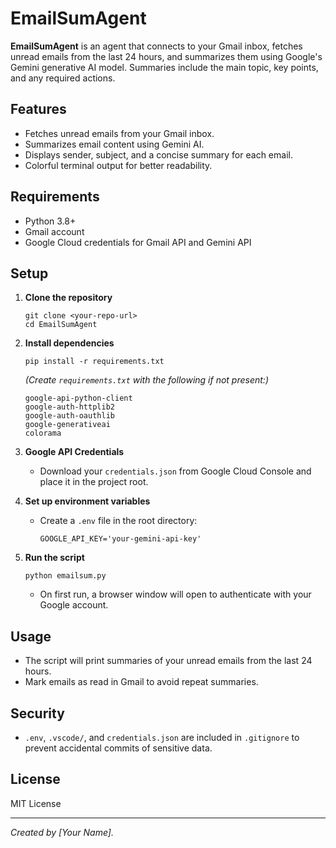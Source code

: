 # EmailSumAgent

**EmailSumAgent** is an agent that connects to your Gmail inbox, fetches unread emails from the last 24 hours, and summarizes them using Google's Gemini generative AI model. Summaries include the main topic, key points, and any required actions.

## Features

- Fetches unread emails from your Gmail inbox.
- Summarizes email content using Gemini AI.
- Displays sender, subject, and a concise summary for each email.
- Colorful terminal output for better readability.

## Requirements

- Python 3.8+
- Gmail account
- Google Cloud credentials for Gmail API and Gemini API

## Setup

1. **Clone the repository**  
   ```
   git clone <your-repo-url>
   cd EmailSumAgent
   ```

2. **Install dependencies**  
   ```
   pip install -r requirements.txt
   ```
   *(Create `requirements.txt` with the following if not present:)*  
   ```
   google-api-python-client
   google-auth-httplib2
   google-auth-oauthlib
   google-generativeai
   colorama
   ```

3. **Google API Credentials**  
   - Download your `credentials.json` from Google Cloud Console and place it in the project root.

4. **Set up environment variables**  
   - Create a `.env` file in the root directory:
     ```
     GOOGLE_API_KEY='your-gemini-api-key'
     ```

5. **Run the script**  
   ```
   python emailsum.py
   ```

   - On first run, a browser window will open to authenticate with your Google account.

## Usage

- The script will print summaries of your unread emails from the last 24 hours.
- Mark emails as read in Gmail to avoid repeat summaries.

## Security

- `.env`, `.vscode/`, and `credentials.json` are included in `.gitignore` to prevent accidental commits of sensitive data.

## License

MIT License

---

*Created by [Your Name].*
